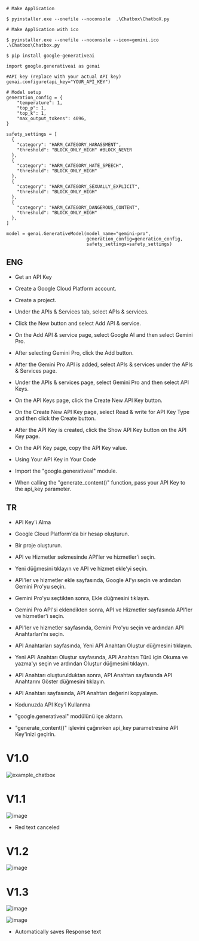 ```
# Make Application

$ pyinstaller.exe --onefile --noconsole  .\Chatbox\ChatboX.py
```

```
# Make Application with ico

$ pyinstaller.exe --onefile --noconsole --icon=gemini.ico .\Chatbox\Chatbox.py
```


```
$ pip install google-generativeai
```

```
import google.generativeai as genai

#API key (replace with your actual API key)
genai.configure(api_key="YOUR_API_KEY")

# Model setup
generation_config = {
    "temperature": 1,
    "top_p": 1,
    "top_k": 1,
    "max_output_tokens": 4096,
}

safety_settings = [
  {
    "category": "HARM_CATEGORY_HARASSMENT",
    "threshold": "BLOCK_ONLY_HIGH" #BLOCK_NEVER
  },
  {
    "category": "HARM_CATEGORY_HATE_SPEECH",
    "threshold": "BLOCK_ONLY_HIGH"
  },
  {
    "category": "HARM_CATEGORY_SEXUALLY_EXPLICIT",
    "threshold": "BLOCK_ONLY_HIGH"
  },
  {
    "category": "HARM_CATEGORY_DANGEROUS_CONTENT",
    "threshold": "BLOCK_ONLY_HIGH"
  },
]

model = genai.GenerativeModel(model_name="gemini-pro",
                              generation_config=generation_config,
                              safety_settings=safety_settings)
```


## ENG

* Get an API Key
* Create a Google Cloud Platform account.
* Create a project.
* Under the APIs & Services tab, select APIs & services.
* Click the New button and select Add API & service.
* On the Add API & service page, select Google AI and then select Gemini Pro.
* After selecting Gemini Pro, click the Add button.
* After the Gemini Pro API is added, select APIs & services under the APIs & Services page.
* Under the APIs & services page, select Gemini Pro and then select API Keys.
* On the API Keys page, click the Create New API Key button.
* On the Create New API Key page, select Read & write for API Key Type and then click the Create button.
* After the API Key is created, click the Show API Key button on the API Key page.
* On the API Key page, copy the API Key value.
* Using Your API Key in Your Code
  
* Import the "google.generativeai" module.
* When calling the "generate_content()" function, pass your API Key to the api_key parameter.

## TR

* API Key'i Alma
* Google Cloud Platform'da bir hesap oluşturun.
* Bir proje oluşturun.
* API ve Hizmetler sekmesinde API'ler ve hizmetler'i seçin.
* Yeni düğmesini tıklayın ve API ve hizmet ekle'yi seçin.
* API'ler ve hizmetler ekle sayfasında, Google AI'yı seçin ve ardından Gemini Pro'yu seçin.
* Gemini Pro'yu seçtikten sonra, Ekle düğmesini tıklayın.
* Gemini Pro API'si eklendikten sonra, API ve Hizmetler sayfasında API'ler ve hizmetler'i seçin.
* API'ler ve hizmetler sayfasında, Gemini Pro'yu seçin ve ardından API Anahtarları'nı seçin.
* API Anahtarları sayfasında, Yeni API Anahtarı Oluştur düğmesini tıklayın.
* Yeni API Anahtarı Oluştur sayfasında, API Anahtarı Türü için Okuma ve yazma'yı seçin ve ardından Oluştur düğmesini tıklayın.
* API Anahtarı oluşturulduktan sonra, API Anahtarı sayfasında API Anahtarını Göster düğmesini tıklayın.
* API Anahtarı sayfasında, API Anahtarı değerini kopyalayın.
* Kodunuzda API Key'i Kullanma

* "google.generativeai" modülünü içe aktarın.
* "generate_content()" işlevini çağırırken api_key parametresine API Key'inizi geçirin.

# V1.0

![example_chatbox](https://github.com/mrrsayarr/Used-gemini-pro-with-Python-GUI/assets/64076325/eb628e5e-880a-4ccd-93b5-e821d19cd5bc)

# V1.1

![image](https://github.com/mrrsayarr/Used-gemini-pro-with-Python-GUI/assets/64076325/d491680d-afaa-4951-9334-b89eef08a227)

* Red text canceled

# V1.2

![image](https://github.com/mrrsayarr/Used-gemini-pro-with-Python-GUI/assets/64076325/d25a373a-3179-4248-87f5-35b03f0f2a6e)

# V1.3

![image](https://github.com/mrrsayarr/Used-gemini-pro-with-Python-GUI/assets/64076325/245eeb24-8251-47bd-b356-8423336f94f7)

![image](https://github.com/mrrsayarr/Used-gemini-pro-with-Python-GUI/assets/64076325/05a0a404-8b84-49a1-8796-163935156314)

* Automatically saves Response text




